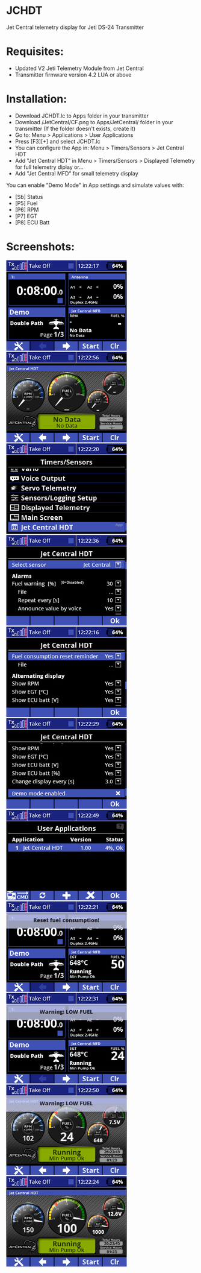 # JCHDT
Jet Central telemetry display for Jeti DS-24 Transmitter

# Requisites:
* Updated V2 Jeti Telemetry Module from Jet Central
* Transmitter firmware version 4.2 LUA or above 

# Installation:
- Download JCHDT.lc to Apps folder in your transmitter
- Download /JetCentral/CF.png to Apps/JetCentral/ folder in your transmitter (If the folder doesn't exists, create it)
- Go to: Menu > Applications > User Applications
- Press [F3][+] and select JCHDT.lc
- You can configure the App in: Menu > Timers/Sensors > Jet Central HDT
- Add "Jet Central HDT" in Menu > Timers/Sensors > Displayed Telemetry for full telemetry diplay or...
- Add "Jet Central MFD" for small telemetry display

You can enable "Demo Mode" in App settings and simulate values with:
- [Sb] Status
- [P5] Fuel
- [P6] RPM
- [P7] EGT
- [P8] ECU Batt

# Screenshots:
![Screenshot 1](img/Screen001.png?raw=true "Screenshot1")
![Screenshot 2](img/Screen002.png?raw=true "Screenshot2")
![Screenshot 3](img/Screen003.png?raw=true "Screenshot3")
![Screenshot 4](img/Screen004.png?raw=true "Screenshot4")
![Screenshot 5](img/Screen005.png?raw=true "Screenshot5")
![Screenshot 6](img/Screen006.png?raw=true "Screenshot6")
![Screenshot 7](img/Screen007.png?raw=true "Screenshot7")
![Screenshot 8](img/Screen008.png?raw=true "Screenshot8")
![Screenshot 9](img/Screen009.png?raw=true "Screenshot9")
![Screenshot 10](img/Screen010.png?raw=true "Screenshot10")
![Screenshot 12](img/Screen012.png?raw=true "Screenshot12")
